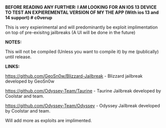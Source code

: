**BEFORE READING ANY FURTHER: I AM LOOKING FOR AN IOS 13 DEVICE TO TEST AN EXPIEREMENTAL VERSION OF MY THE APP (With ios 13 and 14 support) # c0verup**

This is very expierimental and will predominantly be exploit implimentation on top of pre-exisitng jailbreaks (A UI will be done in the future)


**NOTES:**

This will not be compiled (Unless you want to compile it) by me (publically) until release.

**LINKS:**

https://github.com/GeoSn0w/Blizzard-Jailbreak - Blizzard jailbreak developed by GeoSn0w

https://github.com/Odyssey-Team/Taurine - Taurine Jailbreak developed by Coolstar and team.

https://github.com/Odyssey-Team/Odyssey - Odyssey Jailbreak developed by Coolstar and team.

Will add more as exploits are implimented.
